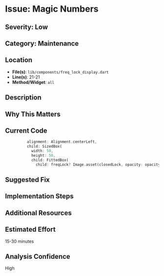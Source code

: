 # Issue: Magic Numbers

## Severity: Low

## Category: Maintenance

## Location
- **File(s)**: `lib/components/freq_lock_display.dart`
- **Line(s)**: 21-21
- **Method/Widget**: `all`

## Description


## Why This Matters


## Current Code
```dart
          alignment: Alignment.centerLeft,
          child: SizedBox(
            width: 50,
            height: 50,
            child: FittedBox(
              child: freqLock? Image.asset(closedLock, opacity: opacity) : Image.asset(openLock, opacity: opacity),
```

## Suggested Fix


## Implementation Steps


## Additional Resources


## Estimated Effort
15-30 minutes

## Analysis Confidence
High
